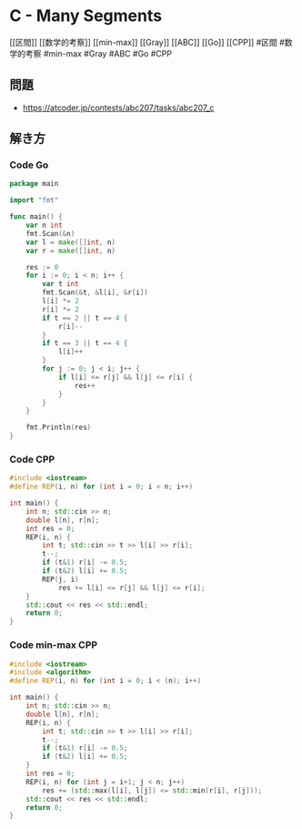# C - Many Segments
[[区間]] [[数学的考察]] [[min-max]] [[Gray]] [[ABC]] [[Go]] [[CPP]]
#区間 #数学的考察 #min-max #Gray #ABC #Go #CPP 

## 問題
- https://atcoder.jp/contests/abc207/tasks/abc207_c

## 解き方
### Code Go
```go
package main

import "fmt"

func main() {
	var n int
	fmt.Scan(&n)
	var l = make([]int, n)
	var r = make([]int, n)

	res := 0
	for i := 0; i < n; i++ {
		var t int
		fmt.Scan(&t, &l[i], &r[i])
		l[i] *= 2
		r[i] *= 2
		if t == 2 || t == 4 {
			r[i]--
		}
		if t == 3 || t == 4 {
			l[i]++
		}
		for j := 0; j < i; j++ {
			if l[i] <= r[j] && l[j] <= r[i] {
				res++
			}
		}
	}

	fmt.Println(res)
}
```

### Code CPP
```c++
#include <iostream>
#define REP(i, n) for (int i = 0; i < n; i++)

int main() {
    int n; std::cin >> n;
    double l[n], r[n];
    int res = 0;
    REP(i, n) {
        int t; std::cin >> t >> l[i] >> r[i];
        t--;
        if (t&1) r[i] -= 0.5;
        if (t&2) l[i] += 0.5;
        REP(j, i)
            res += l[i] <= r[j] && l[j] <= r[i];
    }
    std::cout << res << std::endl;
    return 0;
}
```

### Code min-max CPP
```c++
#include <iostream>
#include <algorithm>
#define REP(i, n) for (int i = 0; i < (n); i++)

int main() {
    int n; std::cin >> n;
    double l[n], r[n];
    REP(i, n) {
        int t; std::cin >> t >> l[i] >> r[i];
        t--;
        if (t&1) r[i] -= 0.5;
        if (t&2) l[i] += 0.5;
    }
    int res = 0;
    REP(i, n) for (int j = i+1; j < n; j++)
        res += (std::max(l[i], l[j]) <= std::min(r[i], r[j]));
    std::cout << res << std::endl;
    return 0;
}
```